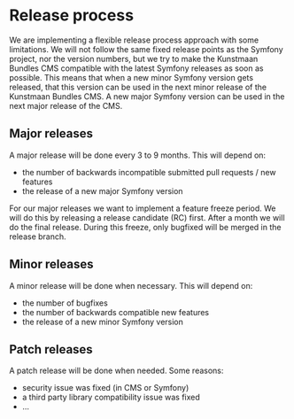 # Release process

We are implementing a flexible release process approach with some limitations. We will not follow the same fixed release points as the Symfony project, nor the version numbers, but we try to make the Kunstmaan Bundles CMS compatible with the latest Symfony releases as soon as possible. This means that when a new minor Symfony version gets released, that this version can be used in the next minor release of the Kunstmaan Bundles CMS. A new major Symfony version can be used in the next major release of the CMS.

## Major releases

A major release will be done every 3 to 9 months. This will depend on:
* the number of backwards incompatible submitted pull requests / new features
* the release of a new major Symfony version

For our major releases we want to implement a feature freeze period. We will do this by releasing a release candidate (RC) first. After a month
we will do the final release. During this freeze, only bugfixed will be merged in the release branch.

## Minor releases

A minor release will be done when necessary. This will depend on:
* the number of bugfixes
* the number of backwards compatible new features
* the release of a new minor Symfony version

## Patch releases

A patch release will be done when needed. Some reasons:
* security issue was fixed (in CMS or Symfony)
* a third party library compatibility issue was fixed
* ...
